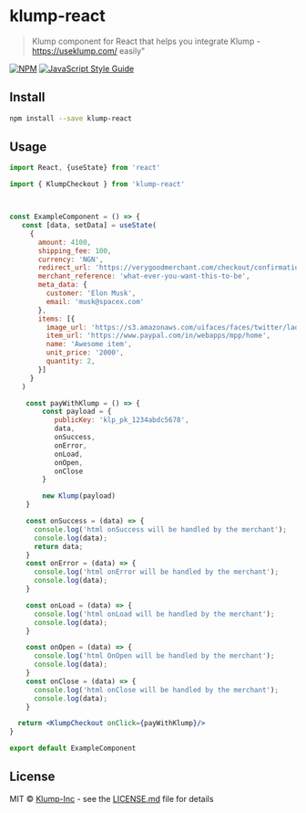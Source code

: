 # klump-react

> Klump component for React that helps you integrate Klump - https://useklump.com/ easily"

[![NPM](https://img.shields.io/npm/v/klump-react.svg)](https://www.npmjs.com/package/klump-react) [![JavaScript Style Guide](https://img.shields.io/badge/code_style-standard-brightgreen.svg)](https://standardjs.com)

## Install

```bash
npm install --save klump-react
```

## Usage

```jsx
import React, {useState} from 'react'

import { KlumpCheckout } from 'klump-react'



const ExampleComponent = () => {
   const [data, setData] = useState(
     {
       amount: 4100,
       shipping_fee: 100,
       currency: 'NGN',
       redirect_url: 'https://verygoodmerchant.com/checkout/confirmation',
       merchant_reference: 'what-ever-you-want-this-to-be',
       meta_data: {
         customer: 'Elon Musk',
         email: 'musk@spacex.com'
       },
       items: [{
         image_url: 'https://s3.amazonaws.com/uifaces/faces/twitter/ladylexy/128.jpg',
         item_url: 'https://www.paypal.com/in/webapps/mpp/home',
         name: 'Awesome item',
         unit_price: '2000',
         quantity: 2,
       }]
     }
   )

    const payWithKlump = () => {
        const payload = {
           publicKey: 'klp_pk_1234abdc5678',
           data,
           onSuccess,
           onError,
           onLoad,
           onOpen,
           onClose
        }

        new Klump(payload)
    }

    const onSuccess = (data) => {
      console.log('html onSuccess will be handled by the merchant');
      console.log(data);
      return data;
    }
    const onError = (data) => {
      console.log('html onError will be handled by the merchant');
      console.log(data);
    }

    const onLoad = (data) => {
      console.log('html onLoad will be handled by the merchant');
      console.log(data);
    } 

    const onOpen = (data) => {
      console.log('html OnOpen will be handled by the merchant');
      console.log(data);
    }
    const onClose = (data) => {
      console.log('html onClose will be handled by the merchant');
      console.log(data);
    }

  return <KlumpCheckout onClick={payWithKlump}/>
}

export default ExampleComponent
```

## License

MIT © [Klump-Inc](https://github.com/Klump-Inc) - see the [LICENSE.md](LICENSE) file for details

